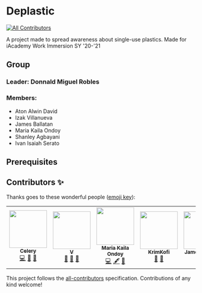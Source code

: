 # Deplastic
<!-- ALL-CONTRIBUTORS-BADGE:START - Do not remove or modify this section -->
[![All Contributors](https://img.shields.io/badge/all_contributors-7-orange.svg?style=flat-square)](#contributors-)
<!-- ALL-CONTRIBUTORS-BADGE:END -->

A project made to spread awareness about single-use plastics. Made for iAcademy Work Immersion SY '20-'21

## Group

### Leader: Donnald Miguel Robles

### Members:

- Aton Alwin David
- Izak Villanueva
- James Ballatan
- Maria Kaila Ondoy
- Shanley Agbayani
- Ivan Isaiah Serato

## Prerequisites

## Contributors ✨

Thanks goes to these wonderful people ([emoji key](https://allcontributors.org/docs/en/emoji-key)):

<!-- ALL-CONTRIBUTORS-LIST:START - Do not remove or modify this section -->
<!-- prettier-ignore-start -->
<!-- markdownlint-disable -->
<table>
  <tr>
    <td align="center"><a href="https://github.com/ucelery"><img src="https://avatars.githubusercontent.com/u/69152061?v=4?s=100" width="100px;" alt=""/><br /><sub><b>Celery</b></sub></a><br /><a href="https://github.com/MiguelRobles7/Deplastic/commits?author=ucelery" title="Code">💻</a> <a href="https://github.com/MiguelRobles7/Deplastic/issues?q=author%3Aucelery" title="Bug reports">🐛</a> <a href="https://github.com/MiguelRobles7/Deplastic/pulls?q=is%3Apr+reviewed-by%3Aucelery" title="Reviewed Pull Requests">👀</a></td>
    <td align="center"><a href="http://nvstco.tumblr.com"><img src="https://avatars.githubusercontent.com/u/46194156?v=4?s=100" width="100px;" alt=""/><br /><sub><b>V</b></sub></a><br /><a href="#design-nvstco" title="Design">🎨</a> <a href="#ideas-nvstco" title="Ideas, Planning, & Feedback">🤔</a> <a href="https://github.com/MiguelRobles7/Deplastic/issues?q=author%3Anvstco" title="Bug reports">🐛</a></td>
    <td align="center"><a href="https://github.com/mkailaondoy"><img src="https://avatars.githubusercontent.com/u/69746213?v=4?s=100" width="100px;" alt=""/><br /><sub><b>Maria Kaila Ondoy</b></sub></a><br /><a href="https://github.com/MiguelRobles7/Deplastic/commits?author=mkailaondoy" title="Code">💻</a> <a href="#content-mkailaondoy" title="Content">🖋</a> <a href="https://github.com/MiguelRobles7/Deplastic/issues?q=author%3Amkailaondoy" title="Bug reports">🐛</a></td>
    <td align="center"><a href="https://github.com/KrimKofi"><img src="https://avatars.githubusercontent.com/u/71881898?v=4?s=100" width="100px;" alt=""/><br /><sub><b>KrimKofi</b></sub></a><br /><a href="#ideas-KrimKofi" title="Ideas, Planning, & Feedback">🤔</a> <a href="#design-KrimKofi" title="Design">🎨</a></td>
    <td align="center"><a href="https://github.com/JamesBallatan"><img src="https://avatars.githubusercontent.com/u/74128476?v=4?s=100" width="100px;" alt=""/><br /><sub><b>JamesBallatan</b></sub></a><br /><a href="#ideas-JamesBallatan" title="Ideas, Planning, & Feedback">🤔</a> <a href="#design-JamesBallatan" title="Design">🎨</a></td>
    <td align="center"><a href="https://github.com/MiguelRobles7"><img src="https://avatars.githubusercontent.com/u/51726200?v=4?s=100" width="100px;" alt=""/><br /><sub><b>Soul</b></sub></a><br /><a href="https://github.com/MiguelRobles7/Deplastic/commits?author=MiguelRobles7" title="Code">💻</a> <a href="https://github.com/MiguelRobles7/Deplastic/issues?q=author%3AMiguelRobles7" title="Bug reports">🐛</a> <a href="#content-MiguelRobles7" title="Content">🖋</a> <a href="https://github.com/MiguelRobles7/Deplastic/pulls?q=is%3Apr+reviewed-by%3AMiguelRobles7" title="Reviewed Pull Requests">👀</a> <a href="#projectManagement-MiguelRobles7" title="Project Management">📆</a></td>
    <td align="center"><a href="https://github.com/IzakVillanueva"><img src="https://avatars.githubusercontent.com/u/82789169?v=4?s=100" width="100px;" alt=""/><br /><sub><b>IzakVillanueva</b></sub></a><br /><a href="https://github.com/MiguelRobles7/Deplastic/commits?author=IzakVillanueva" title="Code">💻</a> <a href="https://github.com/MiguelRobles7/Deplastic/issues?q=author%3AIzakVillanueva" title="Bug reports">🐛</a> <a href="#content-IzakVillanueva" title="Content">🖋</a></td>
  </tr>
</table>

<!-- markdownlint-restore -->
<!-- prettier-ignore-end -->

<!-- ALL-CONTRIBUTORS-LIST:END -->

This project follows the [all-contributors](https://github.com/all-contributors/all-contributors) specification. Contributions of any kind welcome!